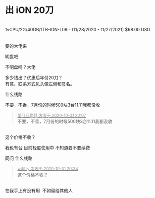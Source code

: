 # 出 iON  20刀


<br />
1vCPU/2G/40GB/1TB-ION-L09 - (11/28/2020 - 11/27/2021) $68.00 USD<br />
<br />
<br />
要的大佬来

明盘吧<img src="static/image/smiley/default/smile.gif" smilieid="1" border="0" alt="" />

不明盘吗？大佬

多少钱出？优惠后年付20刀？<br />
有意，联系方式见头像左侧和签名。<img id="aimg_l99oW" onclick="zoom(this, this.src, 0, 0, 0)" class="zoom" src="https://cdn.jsdelivr.net/gh/hishis/forum-master/public/images/patch.gif" onmouseover="img_onmouseoverfunc(this)" onload="thumbImg(this)" border="0" alt="" />

什么线路

不要，不香，7月份的时候500块3台11.11我都没收<img src="static/image/smiley/default/titter.gif" smilieid="9" border="0" alt="" />

<div class="quote"><blockquote><font size="2"><a href="https://www.hostloc.com/forum.php?mod=redirect&amp;goto=findpost&amp;pid=9381872&amp;ptid=760701" target="_blank"><font color="#999999">茎肛互撸娃 发表于 2020-10-31 20:07</font></a></font><br />
不要，不香，7月份的时候500块3台11.11我都没收</blockquote></div><br />
这个价格不收？

我也有台 目前轻度使用中 不知道要不要续费

同问 什么线路

<div class="quote"><blockquote><font size="2"><a href="https://www.hostloc.com/forum.php?mod=redirect&amp;goto=findpost&amp;pid=9381958&amp;ptid=760701" target="_blank"><font color="#999999">wifitry 发表于 2020-10-31 20:34</font></a></font><br />
这个价格不收？</blockquote></div><br />
在我手上有没有用&nbsp;&nbsp;不如留给其他人

